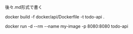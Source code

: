 後々.md形式で書く

docker build -f docker/api/Dockerfile -t todo-api .

docker run -d --rm --name my-image -p 8080:8080 todo-api
